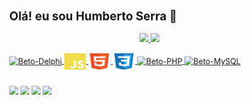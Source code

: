 ## Olá! eu sou Humberto Serra 👋

<div align="center">
  <a href="https://github.com/humbertoserra">
  <img height="180em" src="https://github-readme-stats.vercel.app/api?username=humbertoserra&show_icons=true&theme=dark" />
  <img height="180em" src="https://github-readme-stats.vercel.app/api/top-langs/?username=humbertoserra&layout=compact&langs_count=7&theme=dark"/>
</div>
<div style="display: inline_block"><br>
  <img align="center" alt="Beto-Delphi" height="30" width="30" src="https://i0.wp.com/blogs.embarcadero.com/wp-content/uploads/2022/03/delphi-logo-1024-2643841.png" />
  <img align="center" alt="Beto-Js" height="30" width="40" src="https://raw.githubusercontent.com/devicons/devicon/master/icons/javascript/javascript-plain.svg">
  <img align="center" alt="Beto-HTML" height="30" width="40" src="https://raw.githubusercontent.com/devicons/devicon/master/icons/html5/html5-original.svg">
  <img align="center" alt="Beto-CSS" height="30" width="40" src="https://raw.githubusercontent.com/devicons/devicon/master/icons/css3/css3-original.svg">
  <img align="center" alt="Beto-PHP" height="40" width="50" src="https://cdn.jsdelivr.net/gh/devicons/devicon/icons/php/php-original.svg" />  
  <img align="center" alt="Beto-MySQL" height="40" width="50" src="https://cdn.jsdelivr.net/gh/devicons/devicon/icons/mysql/mysql-original-wordmark.svg" />
</div>

##

<div>
  <a href="https://instagram.com/humbertofernandesserra" target="_blank"><img src="https://img.shields.io/badge/-Instagram-%23E4405F?style=for-the-badge&logo=instagram&logoColor=white" target="_blank"></a>
 <a href="https://discord.gg/humberto_95627" target="_blank"><img src="https://img.shields.io/badge/Discord-7289DA?style=for-the-badge&logo=discord&logoColor=white" target="_blank"></a> 
  <a href = "mailto:humbertoserra@gmail.com"><img src="https://img.shields.io/badge/-Gmail-%23333?style=for-the-badge&logo=gmail&logoColor=white" target="_blank"></a>
  <a href="https://www.linkedin.com/in/humbertoserra" target="_blank"><img src="https://img.shields.io/badge/-LinkedIn-%230077B5?style=for-the-badge&logo=linkedin&logoColor=white" target="_blank"></a> 
</div>
